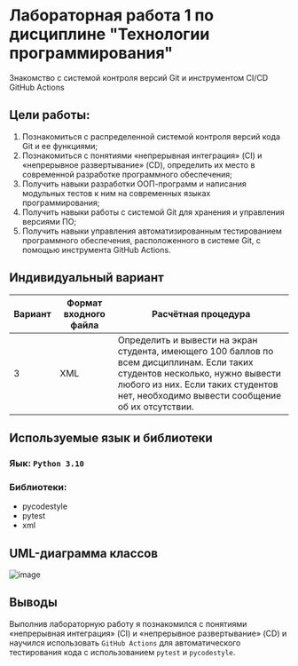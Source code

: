# Лабораторная работа 1 по дисциплине "Технологии программирования"
Знакомство с системой контроля версий Git и инструментом CI/CD GitHub Actions

## Цели работы:
1. Познакомиться c распределенной системой контроля версий кода Git и ее функциями;
2. Познакомиться с понятиями «непрерывная интеграция» (CI) и «непрерывное развертывание»
(CD), определить их место в современной разработке программного обеспечения;
3. Получить навыки разработки ООП-программ и написания модульных тестов к ним на
современных языках программирования;
4. Получить навыки работы с системой Git для хранения и управления версиями ПО;
5. Получить навыки управления автоматизированным тестированием программного обеспечения,
расположенного в системе Git, с помощью инструмента GitHub Actions.

## Индивидуальный вариант
| Вариант | Формат входного файла | Расчётная процедура                                                                                              |
|---------|-----------------------|------------------------------------------------------------------------------------------------------------------|
|    3    |          XML          | Определить и вывести на экран студента, имеющего 100 баллов по всем дисциплинам. Если таких студентов несколько, нужно вывести любого из них. Если таких студентов нет, необходимо вывести сообщение об их отсутствии.|

## Используемые язык и библиотеки
### Яык: `Python 3.10`
### Библиотеки:
- pycodestyle
- pytest
- xml

## UML-диаграмма классов
![image](https://user-images.githubusercontent.com/66141673/193697433-15ccc080-9427-4001-9913-2003c3703b3f.png)

## Выводы
Выполнив лабораторную работу я познакомился с понятиями «непрерывная интеграция» (CI) и «непрерывное развертывание»
(CD) и научился использовать `GitHub Actions` для автоматического тестирования кода с использованием `pytest` и `pycodestyle`.
